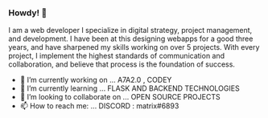 ### Howdy! 👋


I am a web developer 
I specialize in digital strategy, project management, and development. I have been at this designing webapps for a good three years, and have sharpened my skills working on over 5 projects.
With every project, I implement the highest standards of communication and collaboration, and believe that process is the foundation of success.

- 🔭 I’m currently working on ... A7A2.0 , CODEY 
- 🌱 I’m currently learning ... FLASK AND BACKEND TECHNOLOGIES
- 👯 I’m looking to collaborate on ... OPEN SOURCE PROJECTS
- 📫 How to reach me: ... DISCORD : matrix#6893
